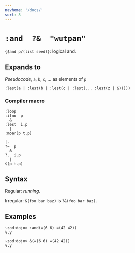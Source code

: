 ```yaml
---
navhome: '/docs/'
sort: 8
---
```


# `:and  ?&  "wutpam"`

`{$and p/(list seed)}`: logical and.

## Expands to

*Pseudocode*, `a`, `b`, `c`, ... as elements of `p`

    :lest(a | :lest(b | :lest(c | :lest(... :lest(z | &)))))

### Compiler macro

    :loop
    :ifno  p  
      &
    :lest  i.p
      |
    :moar(p t.p)

    |-
    ?~  p
      &
    ?.  i.p
      |
    $(p t.p)

## Syntax

Regular: *running*.

Irregular: `&(foo bar baz)` is `?&(foo bar baz)`.

## Examples

    ~zod:dojo> :and(=(6 6) =(42 42))
    %.y

    ~zod:dojo> &(=(6 6) =(42 42))
    %.y
